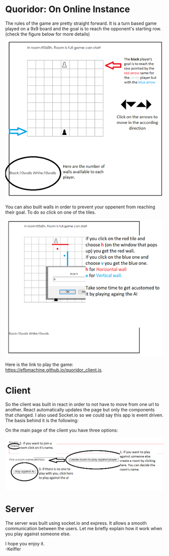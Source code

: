 # Quoridor: On Online Instance
The rules of the game are pretty straight forward. It is a turn based game played on a 9x9 board and the goal is to reach the opponent's starting row. (check the figure below for more details)



![](figure1.png)


You can also built walls in order to prevent your oppenent from reaching their goal. To do so click on one of the tiles.

![](figure2.png)       


Here is the link to play the game: https://efbmachine.github.io/quoridor_client.js.

# Client

So the client was built in react in order to not have to move from one url to another.
React automatically updates the page but only the components that changed.
I also used Socket.io so we could say this app is event driven. The basis behind it is the following:

On the main page of the client you have three options:

![](figure3.png)






# Server

The server was built using socket.io and express. It allows a smooth communication between the users.
Let me briefly explain how it work when you play against someone else.

I hope you enjoy it.   
            -Keiffer
